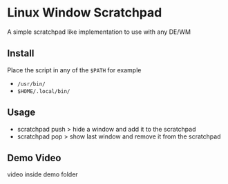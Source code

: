 # Linux Window Scratchpad

A simple scratchpad like implementation to use with any DE/WM

## Install

Place the script in any of the `$PATH` for example

- `/usr/bin/`
- `$HOME/.local/bin/`

## Usage

- scratchpad push > hide a window and add it to the scratchpad
- scratchpad pop > show last window and remove it from the scratchpad

## Demo Video

video inside demo folder
